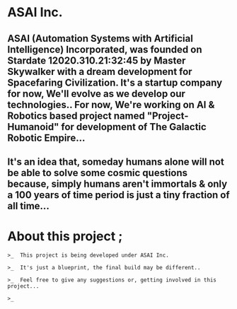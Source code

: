 # ASAI Inc.

## ASAI (Automation Systems with Artificial Intelligence) Incorporated, was founded on Stardate 12020.310.21:32:45 by Master Skywalker with a dream development for Spacefaring Civilization. It's a startup company for now, We'll evolve as we develop our technologies.. For now, We're working on AI & Robotics based project named "Project-Humanoid" for development of The Galactic Robotic Empire...

## It's an idea that, someday humans alone will not be able to solve some cosmic questions because, simply humans aren't immortals & only a 100 years of time period is just a tiny fraction of all time... 



# About this project ;

    >_  This project is being developed under ASAI Inc.

    >_  It's just a blueprint, the final build may be different..

    >_  Feel free to give any suggestions or, getting involved in this project...

    >_  


